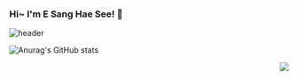 ### Hi~ I'm E Sang Hae See! 👋

![header](https://capsule-render.vercel.app/api?type=wave&color=auto&height=300&section=header&text=HeyESangHaeSee!&fontSize=90)


<!--
**runnz121/runnz121** is a ✨ _special_ ✨ repository because its `README.md` (this file) appears on your GitHub profile.

Here are some ideas to get you started:

- 🔭 I’m currently working on ...
- 🌱 I’m currently learning ...
- 👯 I’m looking to collaborate on ...
- 🤔 I’m looking for help with ...
- 💬 Ask me about ...
- 📫 How to reach me: ...
- 😄 Pronouns: ...
- ⚡ Fun fact: ...
[![willianrod's wakatime stats](https://github-readme-stats.vercel.app/api/wakatime?username=runnz121)](https://github.com/anuraghazra/github-readme-stats)
[![Top Langs](https://github-readme-stats.vercel.app/api/top-langs/?username=runnz121&layout=compact)](https://github.com/anuraghazra/github-readme-stats)
![Anurag's GitHub stats](https://github-readme-stats.vercel.app/api?username=runnz121&show_icons=true)
[![willianrod's wakatime stats](https://github-readme-stats.vercel.app/api/wakatime?username=runnz121)](https://github.com/anuraghazra/github-readme-stats)

-->
![Anurag's GitHub stats](https://github-readme-stats.vercel.app/api?username=runnz121&show_icons=true&theme=dracula)
<!--
[![willianrod's wakatime stats](https://github-readme-stats.vercel.app/api/wakatime?username=@runnz121)](https://github.com/anuraghazra/github-readme-stats)


-->
<img align='right' src="http://mazassumnida.wtf/api/v2/generate_badge?boj=runnz121">
